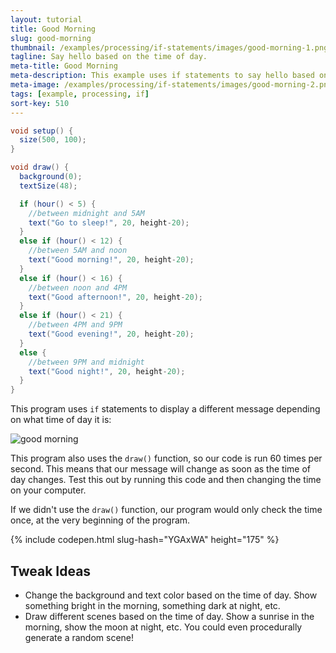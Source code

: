 ```yaml
---
layout: tutorial
title: Good Morning
slug: good-morning
thumbnail: /examples/processing/if-statements/images/good-morning-1.png
tagline: Say hello based on the time of day.
meta-title: Good Morning
meta-description: This example uses if statements to say hello based on the time of day.
meta-image: /examples/processing/if-statements/images/good-morning-2.png
tags: [example, processing, if]
sort-key: 510
---
```


```java
void setup() {
  size(500, 100);
}

void draw() {
  background(0);
  textSize(48);

  if (hour() < 5) {
    //between midnight and 5AM
    text("Go to sleep!", 20, height-20);
  } 
  else if (hour() < 12) {
    //between 5AM and noon
    text("Good morning!", 20, height-20);
  } 
  else if (hour() < 16) {
    //between noon and 4PM
    text("Good afternoon!", 20, height-20);
  } 
  else if (hour() < 21) {
    //between 4PM and 9PM
    text("Good evening!", 20, height-20);
  } 
  else {
    //between 9PM and midnight
    text("Good night!", 20, height-20);
  }
}

```

This program uses `if` statements to display a different message depending on what time of day it is:

![good morning](/examples/processing/if-statements/images/good-morning-1.png)

This program also uses the `draw()` function, so our code is run 60 times per second. This means that our message will change as soon as the time of day changes. Test this out by running this code and then changing the time on your computer.

If we didn't use the `draw()` function, our program would only check the time once, at the very beginning of the program.

{% include codepen.html slug-hash="YGAxWA" height="175" %}

## Tweak Ideas

- Change the background and text color based on the time of day. Show something bright in the morning, something dark at night, etc.
- Draw different scenes based on the time of day. Show a sunrise in the morning, show the moon at night, etc. You could even procedurally generate a random scene!
